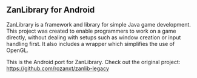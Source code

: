 ## ZanLibrary for Android

ZanLibrary is a framework and library for simple Java game development.
This project was created to enable programmers to work on a game directly,
without dealing with setups such as window creation or input handling first.
It also includes a wrapper which simplifies the use of OpenGL.

This is the Android port for ZanLibrary.
Check out the original project: https://github.com/rozanxt/zanlib-legacy

